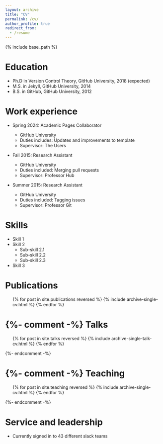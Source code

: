 ```yaml
---
layout: archive
title: "CV"
permalink: /cv/
author_profile: true
redirect_from:
  - /resume
---
```


{% include base_path %}

Education
======
* Ph.D in Version Control Theory, GitHub University, 2018 (expected)
* M.S. in Jekyll, GitHub University, 2014
* B.S. in GitHub, GitHub University, 2012

Work experience
======
* Spring 2024: Academic Pages Collaborator
  * GitHub University
  * Duties includes: Updates and improvements to template
  * Supervisor: The Users

* Fall 2015: Research Assistant
  * GitHub University
  * Duties included: Merging pull requests
  * Supervisor: Professor Hub

* Summer 2015: Research Assistant
  * GitHub University
  * Duties included: Tagging issues
  * Supervisor: Professor Git
  
Skills
======
* Skill 1
* Skill 2
  * Sub-skill 2.1
  * Sub-skill 2.2
  * Sub-skill 2.3
* Skill 3

Publications
======
  <ul>{% for post in site.publications reversed %}
    {% include archive-single-cv.html %}
  {% endfor %}</ul>

{%- comment -%} 
Talks
======
  <ul>{% for post in site.talks reversed %}
    {% include archive-single-talk-cv.html  %}
  {% endfor %}</ul>
{%- endcomment -%}

{%- comment -%} 
Teaching
======
  <ul>{% for post in site.teaching reversed %}
    {% include archive-single-cv.html %}
  {% endfor %}</ul>
{%- endcomment -%}
  
Service and leadership
======
* Currently signed in to 43 different slack teams
